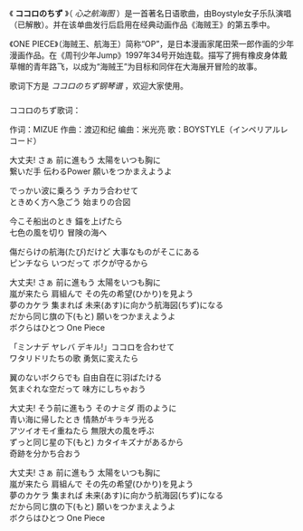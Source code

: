

《 **ココロのちず** 》（ _心之航海图_
）是一首著名日语歌曲，由Boystyle女子乐队演唱（已解散）。并在该单曲发行后启用在经典动画作品《海贼王》的第五季中。

  

《ONE
PIECE》（海贼王、航海王）简称“OP”，是日本漫画家尾田荣一郎作画的少年漫画作品。在《周刊少年Jump》1997年34号开始连载。描写了拥有橡皮身体戴草帽的青年路飞，以成为“海贼王”为目标和同伴在大海展开冒险的故事。

  

歌词下方是 _ココロのちず钢琴谱_ ，欢迎大家使用。

###  
ココロのちず歌词：

作词：MIZUE 作曲：渡辺和纪 编曲：米光亮 歌：BOYSTYLE（インペリアルレコード）  
  
  
大丈夫! さぁ 前に進もう 太陽をいつも胸に  
繋いだ手 伝わるPower 願いをつかまえようよ

でっかい波に乗ろう チカラ合わせて  
ときめく方へ急ごう 始まりの合図

今こそ船出のとき 錨を上げたら  
七色の風を切り 冒険の海へ

傷だらけの航海(たび)だけど 大事なものがそこにある  
ピンチなら いつだって ボクが守るから

大丈夫! さぁ 前に進もう 太陽をいつも胸に  
嵐が来たら 肩組んで その先の希望(ひかり)を見よう  
夢のカケラ 集まれば 未来(あす)に向かう航海図(ちず)になる  
だから同じ旗の下(もと) 願いをつかまえようよ  
ボクらはひとつ One Piece

「ミンナデ ヤレバ デキル!」ココロを合わせて  
ワタリドリたちの歌 勇気に変えたら

翼のないボクらでも 自由自在に羽ばたける  
気まぐれな空だって 味方にしちゃおう

大丈夫! そう前に進もう そのナミダ 雨のように  
青い海に帰したとき 情熱がキラキラ光る  
アツイオモイ重ねたら 無限大の風を呼ぶ  
ずっと同じ星の下(もと) カタイキズナがあるから  
奇跡を分かち合おう

大丈夫! さぁ 前に進もう 太陽をいつも胸に  
嵐が来たら 肩組んで その先の希望(ひかり)を見よう  
夢のカケラ 集まれば 未来(あす)に向かう航海図(ちず)になる  
だから同じ旗の下(もと) 願いをつかまえようよ  
ボクらはひとつ One Piece  
  


